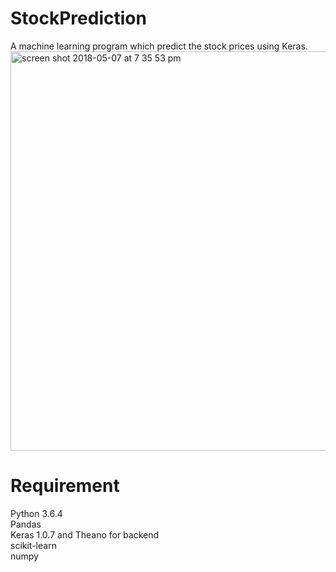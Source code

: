 # StockPrediction
A machine learning program which predict the stock prices using Keras.<br/>
<img width="639" alt="screen shot 2018-05-07 at 7 35 53 pm" src="https://user-images.githubusercontent.com/20112458/39706102-f180dd0a-522d-11e8-923d-3441f985959f.png">

# Requirement
Python 3.6.4<br/>
Pandas <br/>
Keras 1.0.7 and Theano for backend<br/> 
scikit-learn<br/>
numpy<br/>
